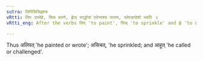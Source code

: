 ```yaml
---
sutra: लिपिसिचिह्वश्च
vRtti: लिप उपदेहे, सिच क्षरणे, ह्वेञ् स्पर्द्धायां एतेभ्यश्च परस्य, च्लेरङादेशो भवति ॥
vRtti_eng: After the verbs लिप् 'to paint', सिच् 'to sprinkle' and ह्वे 'to call', अङ् is the substitute of च्लि when लुङ् follows signifying the agent.

---
```

Thus अलिपत् 'he painted or wrote'; असिचत्, 'he sprinkled; and आहूत् 'he called or challenged'. 